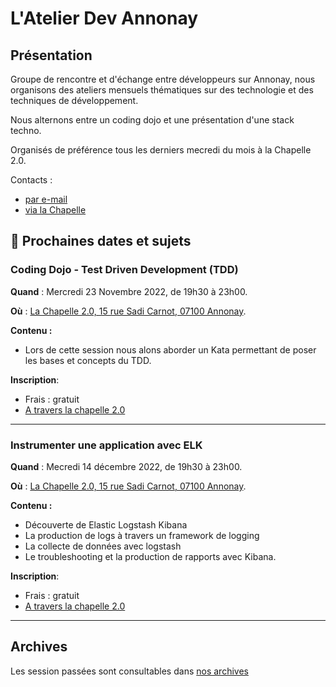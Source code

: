 # L'Atelier Dev Annonay

## Présentation

Groupe de rencontre et d'échange entre développeurs sur Annonay,
nous organisons des ateliers mensuels thématiques sur des technologie et des techniques de développement.

Nous alternons entre un coding dojo et une présentation d'une stack techno.

Organisés de préférence tous les derniers mecredi du mois à la Chapelle 2.0.

Contacts :

- [par e-mail](mailto:vital.systm@gmail.com)
- [via la Chapelle](https://www.lachapelle.work/#events)


## 📆 Prochaines dates et sujets

### Coding Dojo - Test Driven Development (TDD)

**Quand** : Mercredi 23 Novembre 2022, de 19h30 à 23h00.

**Où** : [La Chapelle 2.0, 15 rue Sadi Carnot, 07100 Annonay](https://goo.gl/maps/TV4A3xtCcQDWNDC16).

**Contenu :**

- Lors de cette session nous alons aborder un Kata permettant
  de poser les bases et concepts du TDD.

**Inscription**: 

- Frais : gratuit 
- [A travers la chapelle 2.0](https://www.lachapelle.work/produit/afterwork-geek/)

----

### Instrumenter une application avec ELK

**Quand** : Mecredi 14 décembre 2022, de 19h30 à 23h00.

**Où** : [La Chapelle 2.0, 15 rue Sadi Carnot, 07100 Annonay](https://goo.gl/maps/TV4A3xtCcQDWNDC16).

**Contenu :**

- Découverte de Elastic Logstash Kibana
- La production de logs à travers un framework de logging
- La collecte de données avec logstash
- Le troubleshooting et la production de rapports avec Kibana.


**Inscription**: 

- Frais : gratuit 
- [A travers la chapelle 2.0](https://www.lachapelle.work/produit/afterwork-geek/)

----

## Archives  
 
Les session passées sont consultables dans [nos archives](archives.html)